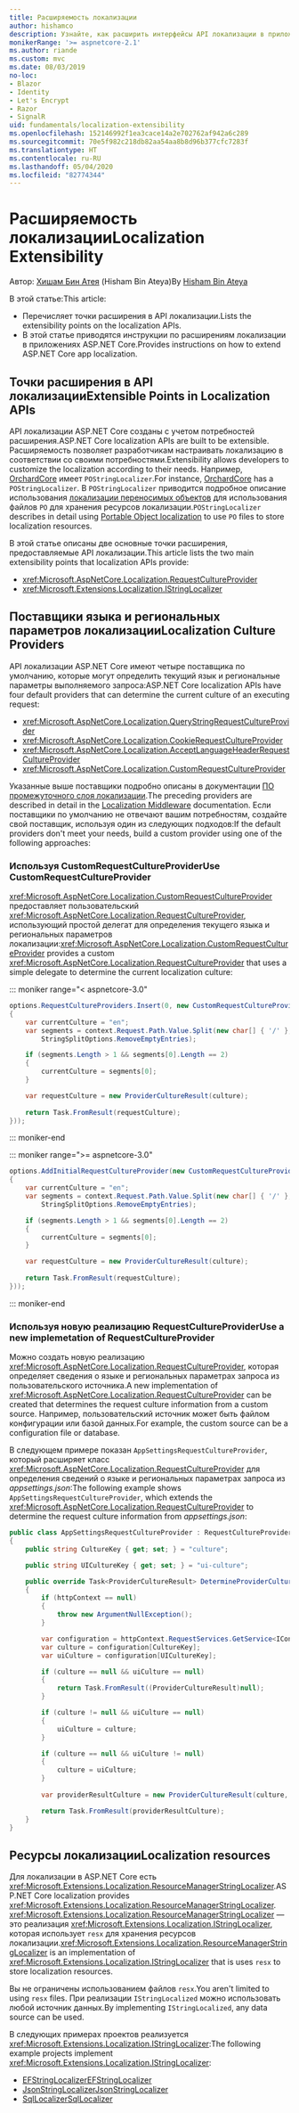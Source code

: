 ```yaml
---
title: Расширяемость локализации
author: hishamco
description: Узнайте, как расширить интерфейсы API локализации в приложениях ASP.NET Core.
monikerRange: '>= aspnetcore-2.1'
ms.author: riande
ms.custom: mvc
ms.date: 08/03/2019
no-loc:
- Blazor
- Identity
- Let's Encrypt
- Razor
- SignalR
uid: fundamentals/localization-extensibility
ms.openlocfilehash: 152146992f1ea3cace14a2e702762af942a6c289
ms.sourcegitcommit: 70e5f982c218db82aa54aa8b8d96b377cfc7283f
ms.translationtype: HT
ms.contentlocale: ru-RU
ms.lasthandoff: 05/04/2020
ms.locfileid: "82774344"
---
```

# <a name="localization-extensibility"></a><span data-ttu-id="b19cf-103">Расширяемость локализации</span><span class="sxs-lookup"><span data-stu-id="b19cf-103">Localization Extensibility</span></span>

<span data-ttu-id="b19cf-104">Автор: [Хишам Бин Атея](https://github.com/hishamco) (Hisham Bin Ateya)</span><span class="sxs-lookup"><span data-stu-id="b19cf-104">By [Hisham Bin Ateya](https://github.com/hishamco)</span></span>

<span data-ttu-id="b19cf-105">В этой статье:</span><span class="sxs-lookup"><span data-stu-id="b19cf-105">This article:</span></span>

* <span data-ttu-id="b19cf-106">Перечисляет точки расширения в API локализации.</span><span class="sxs-lookup"><span data-stu-id="b19cf-106">Lists the extensibility points on the localization APIs.</span></span>
* <span data-ttu-id="b19cf-107">В этой статье приводятся инструкции по расширениям локализации в приложениях ASP.NET Core.</span><span class="sxs-lookup"><span data-stu-id="b19cf-107">Provides instructions on how to extend ASP.NET Core app localization.</span></span>

## <a name="extensible-points-in-localization-apis"></a><span data-ttu-id="b19cf-108">Точки расширения в API локализации</span><span class="sxs-lookup"><span data-stu-id="b19cf-108">Extensible Points in Localization APIs</span></span>

<span data-ttu-id="b19cf-109">API локализации ASP.NET Core созданы с учетом потребностей расширения.</span><span class="sxs-lookup"><span data-stu-id="b19cf-109">ASP.NET Core localization APIs are built to be extensible.</span></span> <span data-ttu-id="b19cf-110">Расширяемость позволяет разработчикам настраивать локализацию в соответствии со своими потребностями.</span><span class="sxs-lookup"><span data-stu-id="b19cf-110">Extensibility allows developers to customize the localization according to their needs.</span></span> <span data-ttu-id="b19cf-111">Например, [OrchardCore](https://github.com/orchardCMS/OrchardCore/) имеет `POStringLocalizer`.</span><span class="sxs-lookup"><span data-stu-id="b19cf-111">For instance, [OrchardCore](https://github.com/orchardCMS/OrchardCore/) has a `POStringLocalizer`.</span></span> <span data-ttu-id="b19cf-112">В `POStringLocalizer` приводится подробное описание использования [локализации переносимых объектов](xref:fundamentals/portable-object-localization) для использования файлов `PO` для хранения ресурсов локализации.</span><span class="sxs-lookup"><span data-stu-id="b19cf-112">`POStringLocalizer` describes in detail using [Portable Object localization](xref:fundamentals/portable-object-localization) to use `PO` files to store localization resources.</span></span>

<span data-ttu-id="b19cf-113">В этой статье описаны две основные точки расширения, предоставляемые API локализации.</span><span class="sxs-lookup"><span data-stu-id="b19cf-113">This article lists the two main extensibility points that localization APIs provide:</span></span> 

* <xref:Microsoft.AspNetCore.Localization.RequestCultureProvider>
* <xref:Microsoft.Extensions.Localization.IStringLocalizer>

## <a name="localization-culture-providers"></a><span data-ttu-id="b19cf-114">Поставщики языка и региональных параметров локализации</span><span class="sxs-lookup"><span data-stu-id="b19cf-114">Localization Culture Providers</span></span>

<span data-ttu-id="b19cf-115">API локализации ASP.NET Core имеют четыре поставщика по умолчанию, которые могут определить текущий язык и региональные параметры выполняемого запроса:</span><span class="sxs-lookup"><span data-stu-id="b19cf-115">ASP.NET Core localization APIs have four default providers that can determine the current culture of an executing request:</span></span>

* <xref:Microsoft.AspNetCore.Localization.QueryStringRequestCultureProvider>
* <xref:Microsoft.AspNetCore.Localization.CookieRequestCultureProvider>
* <xref:Microsoft.AspNetCore.Localization.AcceptLanguageHeaderRequestCultureProvider>
* <xref:Microsoft.AspNetCore.Localization.CustomRequestCultureProvider>

<span data-ttu-id="b19cf-116">Указанные выше поставщики подробно описаны в документации [ПО промежуточного слоя локализации](xref:fundamentals/localization).</span><span class="sxs-lookup"><span data-stu-id="b19cf-116">The preceding providers are described in detail in the [Localization Middleware](xref:fundamentals/localization) documentation.</span></span> <span data-ttu-id="b19cf-117">Если поставщики по умолчанию не отвечают вашим потребностям, создайте свой поставщик, используя один из следующих подходов:</span><span class="sxs-lookup"><span data-stu-id="b19cf-117">If the default providers don't meet your needs, build a custom provider using one of the following approaches:</span></span>

### <a name="use-customrequestcultureprovider"></a><span data-ttu-id="b19cf-118">Используя CustomRequestCultureProvider</span><span class="sxs-lookup"><span data-stu-id="b19cf-118">Use CustomRequestCultureProvider</span></span>

<span data-ttu-id="b19cf-119"><xref:Microsoft.AspNetCore.Localization.CustomRequestCultureProvider> предоставляет пользовательский <xref:Microsoft.AspNetCore.Localization.RequestCultureProvider>, использующий простой делегат для определения текущего языка и региональных параметров локализации:</span><span class="sxs-lookup"><span data-stu-id="b19cf-119"><xref:Microsoft.AspNetCore.Localization.CustomRequestCultureProvider> provides a custom <xref:Microsoft.AspNetCore.Localization.RequestCultureProvider> that uses a simple delegate to determine the current localization culture:</span></span>

::: moniker range="< aspnetcore-3.0"
```csharp
options.RequestCultureProviders.Insert(0, new CustomRequestCultureProvider(async context =>
{
    var currentCulture = "en";
    var segments = context.Request.Path.Value.Split(new char[] { '/' }, 
        StringSplitOptions.RemoveEmptyEntries);

    if (segments.Length > 1 && segments[0].Length == 2)
    {
        currentCulture = segments[0];
    }

    var requestCulture = new ProviderCultureResult(culture);
    
    return Task.FromResult(requestCulture);
}));
```

::: moniker-end

::: moniker range=">= aspnetcore-3.0"
```csharp
options.AddInitialRequestCultureProvider(new CustomRequestCultureProvider(async context =>
{
    var currentCulture = "en";
    var segments = context.Request.Path.Value.Split(new char[] { '/' }, 
        StringSplitOptions.RemoveEmptyEntries);

    if (segments.Length > 1 && segments[0].Length == 2)
    {
        currentCulture = segments[0];
    }

    var requestCulture = new ProviderCultureResult(culture);
    
    return Task.FromResult(requestCulture);
}));
```

::: moniker-end

### <a name="use-a-new-implemetation-of-requestcultureprovider"></a><span data-ttu-id="b19cf-120">Используя новую реализацию RequestCultureProvider</span><span class="sxs-lookup"><span data-stu-id="b19cf-120">Use a new implemetation of RequestCultureProvider</span></span>

<span data-ttu-id="b19cf-121">Можно создать новую реализацию <xref:Microsoft.AspNetCore.Localization.RequestCultureProvider>, которая определяет сведения о языке и региональных параметрах запроса из пользовательского источника.</span><span class="sxs-lookup"><span data-stu-id="b19cf-121">A new implementation of <xref:Microsoft.AspNetCore.Localization.RequestCultureProvider> can be created that determines the request culture information from a custom source.</span></span> <span data-ttu-id="b19cf-122">Например, пользовательский источник может быть файлом конфигурации или базой данных.</span><span class="sxs-lookup"><span data-stu-id="b19cf-122">For example, the custom source can be a configuration file or database.</span></span>

<span data-ttu-id="b19cf-123">В следующем примере показан `AppSettingsRequestCultureProvider`, который расширяет класс <xref:Microsoft.AspNetCore.Localization.RequestCultureProvider> для определения сведений о языке и региональных параметрах запроса из *appsettings.json*:</span><span class="sxs-lookup"><span data-stu-id="b19cf-123">The following example shows `AppSettingsRequestCultureProvider`, which extends the <xref:Microsoft.AspNetCore.Localization.RequestCultureProvider> to determine the request culture information from *appsettings.json*:</span></span>

```csharp
public class AppSettingsRequestCultureProvider : RequestCultureProvider
{
    public string CultureKey { get; set; } = "culture";

    public string UICultureKey { get; set; } = "ui-culture";

    public override Task<ProviderCultureResult> DetermineProviderCultureResult(HttpContext httpContext)
    {
        if (httpContext == null)
        {
            throw new ArgumentNullException();
        }

        var configuration = httpContext.RequestServices.GetService<IConfigurationRoot>();
        var culture = configuration[CultureKey];
        var uiCulture = configuration[UICultureKey];

        if (culture == null && uiCulture == null)
        {
            return Task.FromResult((ProviderCultureResult)null);
        }

        if (culture != null && uiCulture == null)
        {
            uiCulture = culture;
        }

        if (culture == null && uiCulture != null)
        {
            culture = uiCulture;
        }
        
        var providerResultCulture = new ProviderCultureResult(culture, uiCulture);

        return Task.FromResult(providerResultCulture);
    }
}
```

## <a name="localization-resources"></a><span data-ttu-id="b19cf-124">Ресурсы локализации</span><span class="sxs-lookup"><span data-stu-id="b19cf-124">Localization resources</span></span>

<span data-ttu-id="b19cf-125">Для локализации в ASP.NET Core есть <xref:Microsoft.Extensions.Localization.ResourceManagerStringLocalizer>.</span><span class="sxs-lookup"><span data-stu-id="b19cf-125">ASP.NET Core localization provides <xref:Microsoft.Extensions.Localization.ResourceManagerStringLocalizer>.</span></span> <span data-ttu-id="b19cf-126"><xref:Microsoft.Extensions.Localization.ResourceManagerStringLocalizer> — это реализация <xref:Microsoft.Extensions.Localization.IStringLocalizer>, которая использует `resx` для хранения ресурсов локализации.</span><span class="sxs-lookup"><span data-stu-id="b19cf-126"><xref:Microsoft.Extensions.Localization.ResourceManagerStringLocalizer> is an implementation of <xref:Microsoft.Extensions.Localization.IStringLocalizer> that is uses `resx` to store localization resources.</span></span>

<span data-ttu-id="b19cf-127">Вы не ограничены использованием файлов `resx`.</span><span class="sxs-lookup"><span data-stu-id="b19cf-127">You aren't limited to using `resx` files.</span></span> <span data-ttu-id="b19cf-128">При реализации `IStringLocalized` можно использовать любой источник данных.</span><span class="sxs-lookup"><span data-stu-id="b19cf-128">By implementing `IStringLocalized`, any data source can be used.</span></span>

<span data-ttu-id="b19cf-129">В следующих примерах проектов реализуется <xref:Microsoft.Extensions.Localization.IStringLocalizer>:</span><span class="sxs-lookup"><span data-stu-id="b19cf-129">The following example projects implement <xref:Microsoft.Extensions.Localization.IStringLocalizer>:</span></span> 

* [<span data-ttu-id="b19cf-130">EFStringLocalizer</span><span class="sxs-lookup"><span data-stu-id="b19cf-130">EFStringLocalizer</span></span>](https://github.com/aspnet/Entropy/tree/master/samples/Localization.EntityFramework)
* [<span data-ttu-id="b19cf-131">JsonStringLocalizer</span><span class="sxs-lookup"><span data-stu-id="b19cf-131">JsonStringLocalizer</span></span>](https://github.com/hishamco/My.Extensions.Localization.Json)
* [<span data-ttu-id="b19cf-132">SqlLocalizer</span><span class="sxs-lookup"><span data-stu-id="b19cf-132">SqlLocalizer</span></span>](https://github.com/damienbod/AspNetCoreLocalization)
